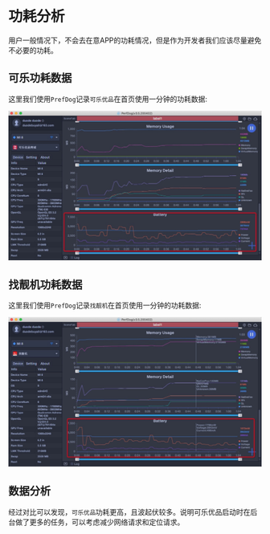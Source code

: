 # 功耗分析

用户一般情况下，不会去在意APP的功耗情况，但是作为开发者我们应该尽量避免不必要的功耗。

## 可乐功耗数据
这里我们使用`PrefDog`记录`可乐优品`在首页使用一分钟的功耗数据:

![cola_battery_main](../../res/drawable/cola_battery_main.png)

## 找靓机功耗数据
这里我们使用`PrefDog`记录`找靓机`在首页使用一分钟的功耗数据:

![zlj_battery_main](../../res/drawable/zlj_battery_main.png)

## 数据分析

经过对比可以发现，`可乐优品`功耗更高，且波起伏较多。说明可乐优品启动时在后台做了更多的任务，可以考虑减少网络请求和定位请求。
